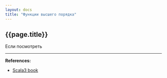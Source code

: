 ```yaml
---
layout: docs
title: "Функции высшего порядка"
---
```


## {{page.title}}

Если посмотреть

---

**References:**
- [Scala3 book](https://docs.scala-lang.org/scala3/book/fun-hofs.html)
